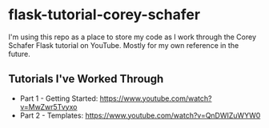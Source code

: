 # flask-tutorial-corey-schafer

I'm using this repo as a place to store my code as I work through the Corey Schafer Flask tutorial on YouTube. Mostly for my own reference in the future.

## Tutorials I've Worked Through

- Part 1 - Getting Started: https://www.youtube.com/watch?v=MwZwr5Tvyxo
- Part 2 - Templates: https://www.youtube.com/watch?v=QnDWIZuWYW0